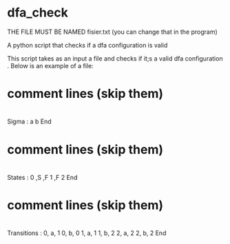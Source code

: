 # dfa_check

THE FILE MUST BE NAMED fisier.txt (you can change that in the program)

A python script that checks if a dfa configuration is valid

This script takes as an input a file and checks if it;s a valid dfa configuration . Below is an example of a file:

#
# comment lines (skip them)
#
Sigma :
    a
    b
End
#
# comment lines (skip them)
#
States :
    0 ,S ,F
    1 ,F
    2
End
#
# comment lines (skip them)
#
Transitions :
    0, a, 1
    0, b, 0
    1, a, 1
    1, b, 2
    2, a, 2
    2, b, 2
End
